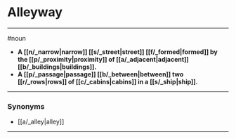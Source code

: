 # Alleyway
---
#noun
- **A [[n/_narrow|narrow]] [[s/_street|street]] [[f/_formed|formed]] by the [[p/_proximity|proximity]] of [[a/_adjacent|adjacent]] [[b/_buildings|buildings]].**
- **A [[p/_passage|passage]] [[b/_between|between]] two [[r/_rows|rows]] of [[c/_cabins|cabins]] in a [[s/_ship|ship]].**
---
### Synonyms
- [[a/_alley|alley]]
---
